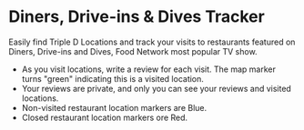 # Diners, Drive-ins & Dives Tracker
Easily find Triple D Locations and track your visits to restaurants featured on Diners, Drive-ins and Dives, Food Network most popular TV show.
* As you visit locations, write a review for each visit.  The map marker turns "green" indicating this is a visited location.
* Your reviews are private, and only you can see your reviews and visited locations.
* Non-visited restaurant location markers are Blue.
* Closed restaurant location markers ore Red.